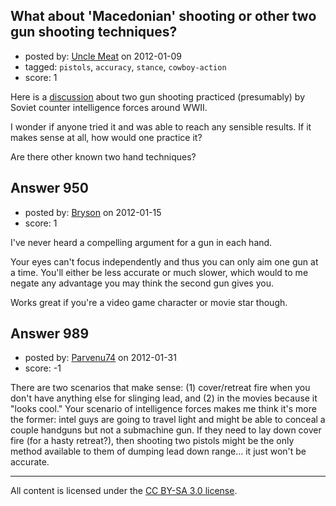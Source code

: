 ## What about 'Macedonian' shooting or other two gun shooting techniques?

- posted by: [Uncle Meat](https://stackexchange.com/users/-1/49-uncle-meat) on 2012-01-09
- tagged: `pistols`, `accuracy`, `stance`, `cowboy-action`
- score: 1

Here is a [discussion][1] about two gun shooting practiced (presumably) by Soviet counter intelligence forces around WWII. 

I wonder if anyone tried it and was able to reach any sensible results. If it makes sense at all, how would one practice it? 

Are there other known two hand techniques? 


  [1]: http://thefiringline.com/forums/showthread.php?t=147670


## Answer 950

- posted by: [Bryson](https://stackexchange.com/users/-1/32-bryson) on 2012-01-15
- score: 1

I've never heard a compelling argument for a gun in each hand. 

Your eyes can't focus independently and thus you can only aim one gun at a time. You'll either be less accurate or much slower, which would to me negate any advantage you may think the second gun gives you. 

Works great if you're a video game character or movie star though. 


## Answer 989

- posted by: [Parvenu74](https://stackexchange.com/users/-1/403-parvenu74) on 2012-01-31
- score: -1

There are two scenarios that make sense: (1) cover/retreat fire when you don't have anything else for slinging lead, and (2) in the movies because it "looks cool."  Your scenario of intelligence forces makes me think it's more the former: intel guys are going to travel light and might be able to conceal a couple handguns but not a submachine gun.  If they need to lay down cover fire (for a hasty retreat?), then shooting two pistols might be the only method available to them of dumping lead down range... it just won't be accurate.



---

All content is licensed under the [CC BY-SA 3.0 license](https://creativecommons.org/licenses/by-sa/3.0/).

